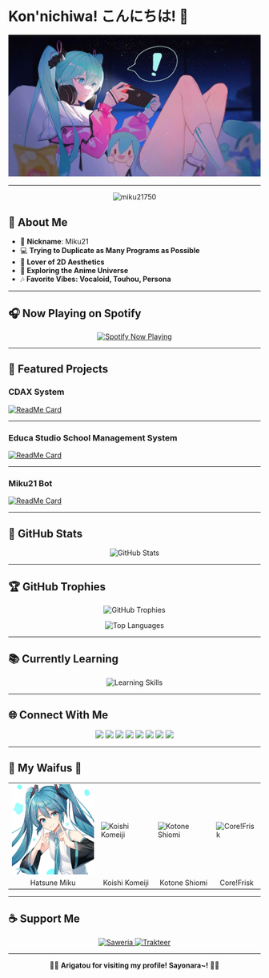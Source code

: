# Kon'nichiwa! こんにちは! 🌸
<p align="center">
  <img src="bg.jpg" alt="Banner Miku21"/>
</p>

---
<p align="center">
  <img src="https://komarev.com/ghpvc/?username=miku21750&label=Profile%20views&color=0e75b6&style=flat" alt="miku21750" />
</p>

## 💙 About Me

- 🌸 **Nickname**: Miku21
- 💻 **Trying to Duplicate as Many Programs as Possible**
- 🎀 **Lover of 2D Aesthetics**
- 🔭 **Exploring the Anime Universe**
- 🎶 **Favorite Vibes: Vocaloid, Touhou, Persona**

---

## 🎧 Now Playing on Spotify

<p align="center">
  <a href="https://spotify-github-profile.kittinanx.com/api/view?uid=84wgnqfn4mxrikh6b6w7cut7j&redirect=true" target="_blank">
    <img src="https://spotify-github-profile.kittinanx.com/api/view?uid=84wgnqfn4mxrikh6b6w7cut7j&cover_image=true&theme=default&show_offline=false&background_color=121212&interchange=false&profanity=false&bar_color=53b14f&bar_color_cover=true" alt="Spotify Now Playing" />
  </a>
</p>

---

## 🌸 Featured Projects

### CDAX System

[![ReadMe Card](https://github-readme-stats.vercel.app/api/pin/?username=Miku21750&repo=Tes_Project&theme=tokyonight)](https://github.com/Miku21750/Tes_Project)

---

### Educa Studio School Management System

[![ReadMe Card](https://github-readme-stats.vercel.app/api/pin/?username=Miku21750&repo=educa-studio-school-management-system&theme=tokyonight)](https://github.com/Miku21750/educa-studio-school-management-system)

---

### Miku21 Bot

[![ReadMe Card](https://github-readme-stats.vercel.app/api/pin/?username=Miku21750&repo=Miku21bot-v2&theme=tokyonight)](https://github.com/Miku21750/Miku21bot-v2)

---

## 🚀 GitHub Stats

<p align="center">
  <img src="https://github-readme-stats.vercel.app/api?username=Miku21750&include_all_commits=true&count_private=true&show_icons=true&line_height=24&title_color=ff79c6&icon_color=ffb86c&text_color=ffffff&bg_color=0D1117" alt="GitHub Stats" />
</p>

---

## 🏆 GitHub Trophies

<p align="center">
  <img src="https://github-profile-trophy.vercel.app/?username=Miku21750&theme=dracula&margin-w=15" alt="GitHub Trophies" />
</p>

<p align="center">
  <img src="https://github-readme-stats.vercel.app/api/top-langs/?username=miku21750&layout=compact&theme=dracula" alt="Top Languages" />
</p>

---

## 📚 Currently Learning

<p align="center">
  <img src="https://skillicons.dev/icons?i=html,css,js,php,mysql,bootstrap,laravel,nodejs,npm,bots,discord,mongodb,react,nextjs,vite,prisma,postman,powershell,py,vscode,unity,ae&theme=dark" alt="Learning Skills" />
</p>

---

## 🌐 Connect With Me

<p align="center">
  <a href="https://api.whatsapp.com/send?phone=6285148449663"><img src="https://img.shields.io/badge/WhatsApp-25D366?style=for-the-badge&logo=whatsapp&logoColor=white"/></a>
  <a href="https://instagram.com/_.miku21"><img src="https://img.shields.io/badge/Instagram-E4405F?style=for-the-badge&logo=instagram&logoColor=white"/></a>
  <a href="https://facebook.com/rafa.elfarizi"><img src="https://img.shields.io/badge/Facebook-1877F2?style=for-the-badge&logo=facebook&logoColor=white"/></a>
  <a href="https://facebook.com/rafa.elfarizi"><img src="https://img.shields.io/badge/Facebook-1877F2?style=for-the-badge&logo=facebook&logoColor=white"/></a>
  <a href="https://x.com/Miku2111"><img src="https://img.shields.io/badge/Twitter-1DA1F2?style=for-the-badge&logo=x&logoColor=white"/></a>
  <a href="https://t.me/YOUR_TELEGRAM_USERNAME"><img src="https://img.shields.io/badge/Telegram-26A5E4?style=for-the-badge&logo=telegram&logoColor=white"/></a>
  <a href="https://discord.com/users/537290248313372674"><img src="https://img.shields.io/badge/Discord-5865F2?style=for-the-badge&logo=discord&logoColor=white"/></a>
  <a href="mailto:mikucomunity21@gmail.com"><img src="https://img.shields.io/badge/Gmail-D14836?style=for-the-badge&logo=gmail&logoColor=white"/></a>
</p>

---

## 💖 My Waifus 💖

<p align="center">
<table>
  <tr>
    <td><img src="20220929-133008.jpg" width="180" height="180" alt="Hatsune Miku"></td>
    <td><img src="https://i.ibb.co/hfhS0cd/794cdf8bd464220d70698e3af1179178.jpg" width="180" height="180" alt="Koishi Komeiji"></td>
    <td><img src="https://i.ibb.co/yVjHpmN/tumblr-82e17df4240b8b6ff394fecb76f1ca08-e61cc51e-400.png" width="180" height="180" alt="Kotone Shiomi"></td>
    <td><img src="https://i.ibb.co/Fg0VCfh/0ap7387dh2t41.webp" width="180" height="180" alt="Core!Frisk"></td>
  </tr>
  <tr>
    <td align="center">Hatsune Miku</td>
    <td align="center">Koishi Komeiji</td>
    <td align="center">Kotone Shiomi</td>
    <td align="center">Core!Frisk</td>
  </tr>
</table>
</p>

---

## ☕ Support Me

<p align="center">
  <a href="https://saweria.co/Miku21Margareth">
    <img src="https://i.ibb.co/fCTqhZ6/01c81f8c-18c9-47d7-b7ad-c04058016626-225x225.png" width="65" height="65" alt="Saweria"/>
  </a>
  <a href="https://trakteer.id/miku21-margareth">
    <img src="https://i.ibb.co/QDvCgCd/trakteer-icon-thumbnail.png" width="65" height="65" alt="Trakteer"/>
  </a>
</p>

---

<p align="center">🌸✨ <strong>Arigatou for visiting my profile! Sayonara~!</strong> 🌸✨</p>
